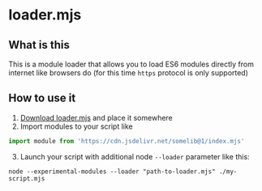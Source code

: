 # loader.mjs
## What is this
This is a module loader that allows you to load ES6 modules directly from internet like browsers do (for this time `https` protocol is only supported)
## How to use it
1. [Download loader.mjs](https://raw.githubusercontent.com/KaMeHb-UA/loader.mjs/master/loader.mjs) and place it somewhere
2. Import modules to your script like
```javascript
import module from 'https://cdn.jsdelivr.net/somelib@1/index.mjs'
```
3. Launch your script with additional node `--loader` parameter like this:
```shell
node --experimental-modules --loader "path-to-loader.mjs" ./my-script.mjs
```
